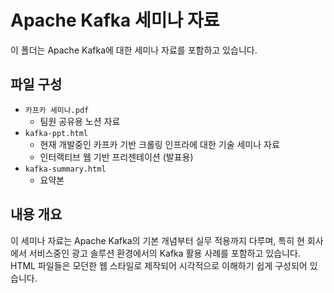 # Apache Kafka 세미나 자료

이 폴더는 Apache Kafka에 대한 세미나 자료를 포함하고 있습니다.

## 파일 구성

-   `카프카 세미나.pdf`
    -   팀원 공유용 노션 자료
-   `kafka-ppt.html`
    -   현재 개발중인 카프카 기반 크롤링 인프라에 대한 기술 세미나 자료
    -   인터랙티브 웹 기반 프리젠테이션 (발표용)
-   `kafka-summary.html`
    -   요약본

## 내용 개요

이 세미나 자료는 Apache Kafka의 기본 개념부터 실무 적용까지 다루며, 특히 현 회사에서 서비스중인 광고 솔루션 환경에서의 Kafka 활용 사례를 포함하고 있습니다. HTML 파일들은 모던한 웹 스타일로 제작되어 시각적으로 이해하기 쉽게 구성되어 있습니다.
